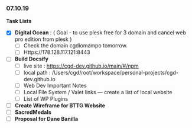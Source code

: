 ### 07.10.19

**Task Lists**

- [x] **Digital Ocean** : ( Goal - to use plesk free for 3 domain and cancel web pro edition from plesk )
  - [ ] Check the domain cgdiomampo tomorrow.
  - [ ] Https://178.128.117.121:8443
- [ ] **Build Docsify**
  - [ ] live site : https://cgd-dev.github.io/main/#/npm
  - [ ] local path : /Users/cgd/root/workspace/personal-projects/cgd-dev.github.io
  - [ ] Web Dev Important Notes
  - [ ] Local File System / Valet links — create a list of local website
  - [ ] List of WP Plugins
- [ ] **Create Wireframe for BTTG Website**
- [ ] **SacredMedals**
- [ ] **Proposal for Dane Banilla**
